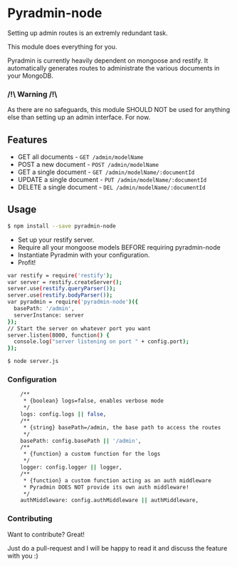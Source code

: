 # Pyradmin-node

Setting up admin routes is an extremly redundant task.

This module does everything for you.

Pyradmin is currently heavily dependent on mongoose and restify.
It automatically generates routes to administrate the various documents in your MongoDB.

### /!\ Warning /!\
As there are no safeguards, this module SHOULD NOT be used for anything else than setting up an admin interface. For now.

## Features

* GET all documents - `GET /admin/modelName`
* POST a new document - `POST /admin/modelName`
* GET a single document - `GET /admin/modelName/:documentId`
* UPDATE a single document - `PUT /admin/modelName/:documentId`
* DELETE a single document - `DEL /admin/modelName/:documentId`

## Usage
```sh
$ npm install --save pyradmin-node
```
* Set up your restify server.
* Require all your mongoose models BEFORE requiring pyradmin-node
* Instantiate Pyradmin with your configuration.
* Profit!
```sh
var restify = require('restify');
var server = restify.createServer();
server.use(restify.queryParser());
server.use(restify.bodyParser());
var pyradmin = require('pyradmin-node')({
  basePath: '/admin',
  serverInstance: server
});
// Start the server on whatever port you want
server.listen(8000, function() {
  console.log("server listening on port " + config.port);
});
```

```sh
$ node server.js
```

### Configuration
```sh
    /**
     * {boolean} logs=false, enables verbose mode
     */
    logs: config.logs || false,
    /**
     * {string} basePath=/admin, the base path to access the routes
     */
    basePath: config.basePath || '/admin',
    /**
     * {function} a custom function for the logs
     */
    logger: config.logger || logger,
    /**
     * {function} a custom function acting as an auth middleware
     * Pyradmin DOES NOT provide its own auth middleware!
     */
    authMiddleware: config.authMiddleware || authMiddleware,
```
### Contributing

Want to contribute? Great!

Just do a pull-request and I will be happy to read it and discuss the feature with you :)
